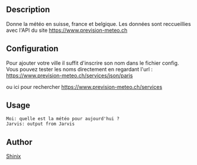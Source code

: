 <!---
IMPORTANT
=========
This README.md is displayed in the WebStore as well as within Jarvis app
Please do not change the structure of this file
Fill-in Description, Usage & Author sections
Make sure to rename the [en] folder into the language code your plugin is written in (ex: fr, es, de, it...)
For multi-language plugin:
- clone the language directory and translate commands/functions.sh
- optionally write the Description / Usage sections in several languages
-->
## Description
Donne la météo en suisse, france et belgique.
Les données sont reccueillies avec l'API du site https://www.prevision-meteo.ch

## Configuration
Pour ajouter votre ville il suffit d'inscrire son nom dans le fichier config. Vous pouvez tester les noms directement en regardant l'url : https://www.prevision-meteo.ch/services/json/paris

ou ici pour rechercher https://www.prevision-meteo.ch/services
## Usage
```
Moi: quelle est la météo pour aujourd'hui ?
Jarvis: output from Jarvis
```

## Author
[Shinix](https://www.shinix.me)
